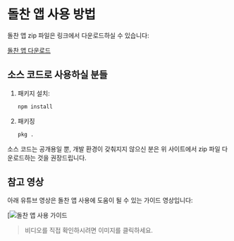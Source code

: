 # 돌찬 앱 사용 방법

돌찬 앱 zip 파일은 링크에서 다운로드하실 수 있습니다:

[돌찬 앱 다운로드](https://dolchanchain.notion.site/11199e33388c80928c24fcf4c91b7190)

## 소스 코드로 사용하실 분들
1. 패키지 설치:
   ```bash
   npm install

2. 패키징
   ```bash
   pkg .

소스 코드는 공개용일 뿐, 개발 환경이 갖춰지지 않으신 분은 위 사이트에서 zip 파일 다운로드하는 것을 권장드립니다.

## 참고 영상

아래 유튜브 영상은 돌찬 앱 사용에 도움이 될 수 있는 가이드 영상입니다:  

[![돌찬 앱 사용 가이드](https://www.youtube.com/watch?v=SImx19kerGo)

> 비디오를 직접 확인하시려면 이미지를 클릭하세요.
